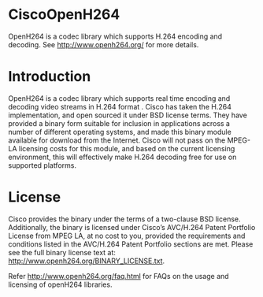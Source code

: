 # CiscoOpenH264

OpenH264 is a codec library which supports H.264 encoding and decoding. See http://www.openh264.org/ for more details.

# Introduction

OpenH264 is a codec library which supports real time encoding and decoding video streams in H.264 format . Cisco has taken the H.264 implementation, and open sourced it under BSD license terms. They have provided a binary form suitable for inclusion in applications across a number of different operating systems, and made this binary module available for download from the Internet. Cisco will not pass on the MPEG-LA licensing costs for this module, and based on the current licensing environment, this will effectively make H.264 decoding free for use on supported platforms.

# License

Cisco provides the binary under the terms of a two-clause BSD license. Additionally, the binary is licensed under Cisco’s AVC/H.264 Patent Portfolio License from MPEG LA, at no cost to you, provided the requirements and conditions listed in the AVC/H.264 Patent Portfolio sections are met. Please see the full binary license text at: http://www.openh264.org/BINARY_LICENSE.txt.

Refer http://www.openh264.org/faq.html for FAQs on the usage and licensing of openH264 libraries.
